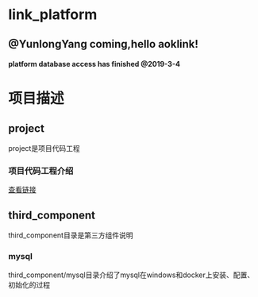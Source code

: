 # link_platform
## @YunlongYang coming,hello aoklink!
#### platform database access has finished @2019-3-4

# 项目描述

## project
project是项目代码工程

### 项目代码工程介绍
[查看链接](project/README.md)

## third_component
third_component目录是第三方组件说明
### mysql
third_component/mysql目录介绍了mysql在windows和docker上安装、配置、初始化的过程